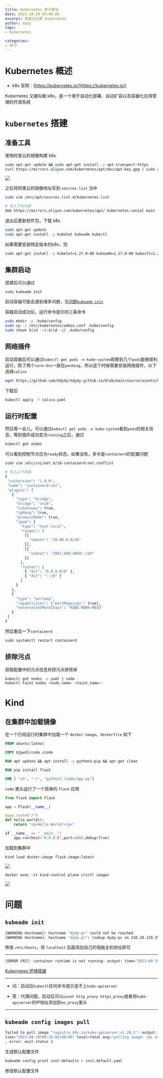```yaml
---
title: Kubernetes 学习笔记
date: 2023-10-29 09:09:00
excerpt: 本笔记记录 Kubernetes
author: dydy
tags:
- Kubernetes

categories:
- 学习
---
```


# Kubernetes 概述

- k8s 官网：[https://kubernetes.io/](https://kubernetes.io/)

Kubernetes 又被叫做 k8s，是一个用于自动化部署、自动扩容以及容器化应用管理的开源系统

# `kubernetes` 搭建

## 准备工具

使用阿里云的镜像构建 k8s

```bash
sudo apt-get update && sudo apt-get install -y apt-transport-https
curl https://mirrors.aliyun.com/kubernetes/apt/doc/apt-key.gpg | sudo apt-key add -
```

![](../assets/kubernetes/OQ4Ib3kX8oPLdMxC3MZcdZmmnNf.png)

之后将阿里云的镜像地址写到 `sources.list` 当中

```bash
sudo vim /etc/apt/sources.list.d/kubernetes.list

# 写入下列内容
deb https://mirrors.aliyun.com/kubernetes/apt/ kubernetes-xenial main
```

退出后更新软件包，下载 k8s

```bash
sudo apt-get update
sudo apt-get install -y kubelet kubeadm kubectl
```

如果需要安装特定版本的k8s，则

```bash
sudo apt-get install -y kubelet=1.27.0-00 kubeadm=1.27.0-00 kubectl=1.27.0-00
```
## 集群启动

搭建后可以通过

```bash
sudo kubeadm init
```

启动容器可能会遇到诸多问题，见[问题`kubeadm init`](#kubeadm-init)

容器启动成功后，运行命令提示的三条命令

```bash
sudo mkdir -p .kube/config
sudo cp -i /etc/kubernetes/admin.conf .kube/config
sudo chown $(id -u):$(id -g) .kube/config
```

## 网络插件

启动容器后可以通过`kubectl get pods -n kube-system`观察到几个`pods`能够顺利运行，除了两个`core-dns`一直在`pending`，所以这个时候需要安装网络插件，以下选择`calico`

```bash
wget https://github.com/Xdydy/Xdydy.github.io/blob/main/source/assets/kubernetes/calico.yaml
```

下载后

```bash
kubectl apply -f calico.yaml
```

## 运行时配置

然后等一会儿，可以通过`kubectl get pods -n kube-system`看到`pods`的相关信息。等到插件成功变为`running`之后，通过

```bash
kubectl get nodes
```

可以看到控制节点应为`ready`状态，如果没有，多半是`containerd`的配置问题

```bash
sudo vim /etc/cni/net.d/10-containerd-net.conflist

# 写入以下内容
{
 "cniVersion": "1.0.0",
 "name": "containerd-net",
 "plugins": [
   {
     "type": "bridge",
     "bridge": "cni0",
     "isGateway": true,
     "ipMasq": true,
     "promiscMode": true,
     "ipam": {
       "type": "host-local",
       "ranges": [
         [{
           "subnet": "10.88.0.0/16"
         }],
         [{
           "subnet": "2001:db8:4860::/64"
         }]
       ],
       "routes": [
         { "dst": "0.0.0.0/0" },
         { "dst": "::/0" }
       ]
     }
   },
   {
     "type": "portmap",
     "capabilities": {"portMappings": true},
     "externalSetMarkChain": "KUBE-MARK-MASQ"
   }
 ]
}
```

然后重启一下`containerd`

```bash
sudo systemctl restart containerd
```

## 排除污点

获取配置中的污点信息并把污点排除掉

```bash
kubectl get nodes -o yaml | code -
kubectl taint nodes <node_name> <taint_name>-
```


# Kind

## 在集群中加载镜像

在一个已经运行的集群中加载一个 `docker-image`，`dockerfile` 如下

```dockerfile
FROM ubuntu:latest

COPY ${pwd}/code /code

RUN apt update && apt install -y python3-pip && apt-get clean

RUN pip install flask

CMD [ "sh", "-c", "python3 /code/app.py"]
```

`code` 里头运行了一个简单的 `flask` 应用

```python
from flask import Flask

app = Flask(__name__)

@app.route("/")
def hello_world():
    return "<p>Hello World!</p>"

if __name__ == "__main__":
    app.run(host="0.0.0.0",port=8080,debug=True)
```

加载到集群中

```bash
kind load docker-image flask-image:latest
```

![](../assets/kubernetes/O2hIbVjzkoI2bfxS3QVcdavHnAf.png)

```shell
docker exec -it kind-control-plane crictl images
```

![](../assets/kubernetes/TxjHbHJVsoPjNXxnIoLc8IuFnwc.png)

# 问题

## `kubeadm init`

```bash
[WARNING Hostname]: hostname "dydy-pc" could not be reached
[WARNING Hostname]: hostname "dydy-pc": lookup dydy-pc on 210.28.129.251:53: no such host
```

修改 `/etc/hosts`，将 `localhost` 后面添加自己的电脑主机地址即可

---

```bash
[ERROR CRI]: container runtime is not running: output: time="2023-09-19T09:03:23+08:00" level=fatal msg="validace connection: CRI v1 runtime API is not implemented for endpoint \"unix:///var/run/containerd/containerd.sock\": rpc error: code = Unimplemented desc = unknown service runtime.v1.RuntimeService"
```

[Kubernetes 环境搭建](https://yxrt3ryg3jg.feishu.cn/docx/Xru9d9V7MoSk5kxsFJXcqtUjn2c#part-RfVPd1aHPoNdExx7ppqcVT9Gn6f)

---

- 问：启动后`kubectl`任何命令提示连不上`kube-apiserver`

- 答：代理问题。启动后可以`unset http_proxy https_proxy`或者将`kube-apiserver`的IP地址添加到`no_proxy`里头


---



## `kubeadm config images pull`

```bash
failed to pull image "registry.k8s.io/kube-apiserver:v1.28.2": output: E0919 09:32:01.239971   35982 remote_image.go:171] "PullImage from image service failed" err="rpc error: code = Unavailable desc = connection error: desc = \"transport: Error while dialing dial unix /var/run/containerd/containerd.sock: connect: permission denied\"" image="registry.k8s.io/kube-apiserver:v1.28.2"
time="2023-09-19T09:32:01+08:00" level=fatal msg="pulling image: rpc error: code = Unavailable desc = connection error: desc = \"transport: Error while dialing dial unix /var/run/containerd/containerd.sock: connect: permission denied\""
, error: exit status 1
```

生成默认配置文件

```bash
kubeadm config print init-defaults > init.default.yaml
```

修改默认配置文件
